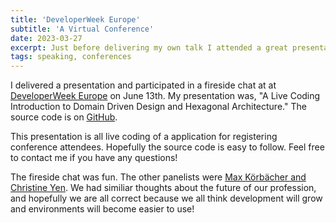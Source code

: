 ```yaml
---
title: 'DeveloperWeek Europe'
subtitle: 'A Virtual Conference'
date: 2023-03-27
excerpt: Just before delivering my own talk I attended a great presentation...
tags: speaking, conferences
---
```


I delivered a presentation and participated in a fireside chat at at <a href="https://www.developerweek.com/europe/" target="_blank" >DeveloperWeek Europe</a> on June 13th.  My presentation was, "A Live Coding Introduction to Domain Driven Design and Hexagonal Architecture."  The source code is on <a href="https://github.com/jeremyrdavis/developerweek-2023-26-april" target="_blank">GitHub</a>.

This presentation is all live coding of a application for registering conference attendees.  Hopefully the source code is easy to follow.  Feel free to contact me if you have any questions!

The fireside chat was fun.  The other panelists were <a href="https://www.linkedin.com/in/maxkoerbaecher/" target="_blank">Max K&#246;rb&#228;cher and <a href="https://www.linkedin.com/in/christineyen/" target="_blank">Christine Yen</a>.  We had similiar thoughts about the future of our profession, and hopefully we are all correct because we all think development will grow and environments will become easier to use!